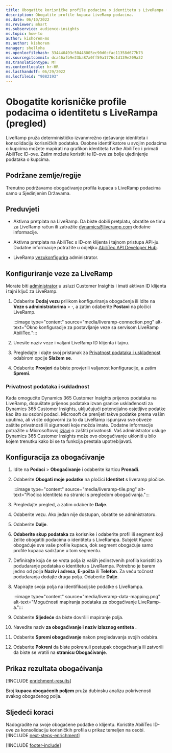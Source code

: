 ```yaml
---
title: Obogatite korisničke profile podacima o identitetu s LiveRampa (pregled)
description: Obogatite profile kupaca LiveRamp podacima.
ms.date: 06/10/2022
ms.reviewer: mhart
ms.subservice: audience-insights
ms.topic: how-to
author: kishorem-ms
ms.author: kishorem
manager: shellyha
ms.openlocfilehash: 334440493c50448005ec90d0cfac11358d677b73
ms.sourcegitcommit: dca46afb9e23ba87a0ff59a1776c1d139e209a32
ms.translationtype: MT
ms.contentlocale: hr-HR
ms.lasthandoff: 06/29/2022
ms.locfileid: "9082193"
---
```

# <a name="enrich-customer-profiles-with-identity-data-from-liveramp-preview"></a>Obogatite korisničke profile podacima o identitetu s LiveRampa (pregled)

LiveRamp pruža determinističko izvanmrežno rješavanje identiteta i konsolidaciju korisničkih podataka. Osobne identifikatore u svojim podacima o kupcima možete mapirati na grafikon identiteta tvrtke AbiliTec i primati AbiliTec ID-ove. Zatim možete koristiti te ID-ove za bolje ujedinjenje podataka o kupcima.

## <a name="supported-countriesregions"></a>Podržane zemlje/regije

Trenutno podržavamo obogaćivanje profila kupaca s LiveRamp podacima samo u Sjedinjenim Državama.

## <a name="prerequisites"></a>Preduvjeti

- Aktivna pretplata na LiveRamp. Da biste dobili pretplatu, obratite se timu za LiveRamp račun ili zatražite [dynamics@liveramp.com](mailto:dynamics@liveramp.com) dodatne informacije.

- Aktivna pretplata na AbiliTec s ID-om klijenta i tajnom pristupa API-ju. Dodatne informacije potražite u odjeljku [AbiliTec API Developer Hub](https://developers.liveramp.com/abilitec-api/).

- LiveRamp [vezu](connections.md)[konfigurira](#configure-the-connection-for-liveramp) administrator.

## <a name="configure-the-connection-for-liveramp"></a>Konfiguriranje veze za LiveRamp

Morate biti [administrator](permissions.md#admin) u usluzi Customer Insights i imati aktivan ID klijenta i tajni ključ za LiveRamp.

1. Odaberite **Dodaj vezu** prilikom konfiguriranja obogaćenja ili Idite na **Veze s administratorima** > **·**, a zatim odaberite **Postavi** na pločici LiveRamp.

   :::image type="content" source="media/liveramp-connection.png" alt-text="Okno konfiguracije za postavljanje veze sa servisom LiveRamp AbiliTec.":::

1. Unesite naziv veze i valjani LiveRamp ID klijenta i tajnu.

1. Pregledajte i dajte svoj pristanak za [Privatnost podataka i usklađenost](#data-privacy-and-compliance) odabirom opcije **Slažem se**.

1. Odaberite **Provjeri** da biste provjerili valjanost konfiguracije, a zatim **Spremi**.

### <a name="data-privacy-and-compliance"></a>Privatnost podataka i sukladnost

Kada omogućite Dynamics 365 Customer Insights prijenos podataka na LiveRamp, dopuštate prijenos podataka izvan granice usklađenosti za Dynamics 365 Customer Insights, uključujući potencijalno osjetljive podatke kao što su osobni podaci. Microsoft će prenijeti takve podatke prema vašim uputima, ali vi ste odgovorni za to da LiveRamp ispunjava sve obveze zaštite privatnosti ili sigurnosti koje možda imate. Dodatne informacije potražite u Microsoftovoj [izjavi](https://go.microsoft.com/fwlink/?linkid=396732) o zaštiti privatnosti. Vaš administrator usluge Dynamics 365 Customer Insights može ovo obogaćivanje ukloniti u bilo kojem trenutku kako bi se ta funkcija prestala upotrebljavati.

## <a name="configure-the-enrichment"></a>Konfiguracija za obogaćivanje

1. Idite na **Podaci** > **Obogaćivanje** i odaberite karticu **Pronađi**.

1. Odaberite **Obogati moje podatke** na pločici **Identitet** s liveramp pločice.

   :::image type="content" source="media/liveramp-tile.png" alt-text="Pločica identiteta na stranici s pregledom obogaćivanja.":::

1. Pregledajte pregled, a zatim odaberite **Dalje**.

1. Odaberite vezu. Ako jedan nije dostupan, obratite se administratoru.

1. Odaberite **Dalje**.

1. **Odaberite skup podataka** za korisnike i odaberite profil ili segment koji želite obogatiti podacima o identitetu s LiveRampa. Subjekt *Kupac* obogaćuje sve vaše profile kupaca, dok segment obogaćuje samo profile kupaca sadržane u tom segmentu.

1. Definirajte koja će se vrsta polja iz vaših jedinstvenih profila koristiti za podudaranje podataka o identitetu s LiveRampa. Potrebno je barem jedno od polja **Naziv i adresa**, **E-pošta** ili **Telefon**. Za veću točnost podudaranja dodajte druga polja. Odaberite **Dalje**.

1. Mapirajte svoja polja na identifikacijske podatke s LiveRampa.

   :::image type="content" source="media/liveramp-data-mapping.png" alt-text="Mogućnosti mapiranja podataka za obogaćivanje LiveRamp-a.":::

1. Odaberite **Sljedeće** da biste dovršili mapiranje polja.

1. Navedite naziv **za obogaćivanje i naziv izlaznog entiteta** **.**

1. Odaberite **Spremi obogaćivanje** nakon pregledavanja svojih odabira.

1. Odaberite **Pokreni** da biste pokrenuli postupak obogaćivanja ili zatvorili da biste se vratili na **stranicu Obogaćivanje**.

## <a name="view-enrichment-results"></a>Prikaz rezultata obogaćivanja

[!INCLUDE [enrichment-results](includes/enrichment-results.md)]

Broj **kupaca obogaćenih poljem** pruža dubinsku analizu pokrivenosti svakog obogaćenog polja.

## <a name="next-steps"></a>Sljedeći koraci

Nadogradite na svoje obogaćene podatke o klijentu. Koristite AbiliTec ID-ove za konsolidaciju korisničkih profila u prikaz temeljen na osobi.
[!INCLUDE [next-steps-enrichment](includes/next-steps-enrichment.md)]

[!INCLUDE [footer-include](includes/footer-banner.md)]
